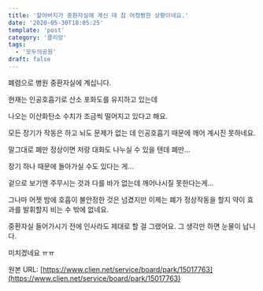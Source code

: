 ```yaml
---
title: '할아버지가 중환자실에 계신 데 참 어정쩡한 상황이네요.'
date: '2020-05-30T18:05:25'
template: 'post'
category: '클리앙'
tags: 
  - '모두의공원'
draft: false
---
```


폐렴으로 병원 중환자실에 계십니다.

현재는 인공호흡기로 산소 포화도를 유지하고 있는데

나오는 이산화탄소 수치가 조금씩 떨어지고 있다고 해요.

모든 장기가 작동은 하고 뇌도 문제가 없는 데 인공호흡기 때문에 깨어 계시진 못하네요.

말그대로 폐만 정상이면 저랑 대화도 나누실 수 있을 텐데 폐만...

장기 하나 때문에 돌아가실 수도 있다는 게...

겉으로 보기엔 주무시는 것과 다를 바가 없는데 깨어나시질 못한다는게...

그나마 어젯 밤에 호흡이 불안정한 것은 넘겼지만 이제는 폐가 정상작동을 할지 약이 효과를 발휘할지 비는 수 밖에 없네요.

중환자실 들어가시기 전에 인사라도 제대로 할 걸 그랬어요. 그 생각만 하면 눈물이 납니다.

미치겠네요 ㅠㅠ

원본 URL: [https://www.clien.net/service/board/park/15017763](https://www.clien.net/service/board/park/15017763)
